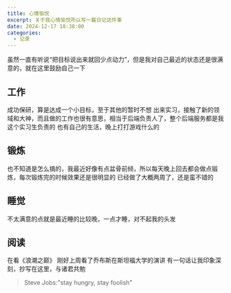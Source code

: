 ```yaml
---
title: 心情愉悦
excerpt: 关于我心情愉悦所以写一篇日记这件事
date: 2024-12-17 18:38:00
categories:
  - 记录
---
```



虽然一直有听说“把目标说出来就回少点动力”，但是我对自己最近的状态还是很满意的，就在这里鼓励自己一下

## 工作

成功保研，算是达成一个小目标，至于其他的暂时不想
出来实习，接触了新的领域和大神，而且做的工作也很有意思，相当于后端负责人了，整个后端服务都是我这个实习生负责的
也有自己的生活，晚上打打游戏什么的

## 锻炼

也不知道是怎么搞的，我最近好像有点盆骨前倾，所以每天晚上回去都会做点锻炼，每次锻炼完的时候效果还是很明显的
已经做了大概两周了，还是蛮不错的

## 睡觉

不太满意的点就是最近睡的比较晚，一点才睡，对不起我的头发

## 阅读

在看《浪潮之巅》
刚好上周看了乔布斯在斯坦福大学的演讲
有一句话让我印象深刻，抄写在这里，与诸君共勉

>Steve Jobs:"stay hungry, stay foolish"